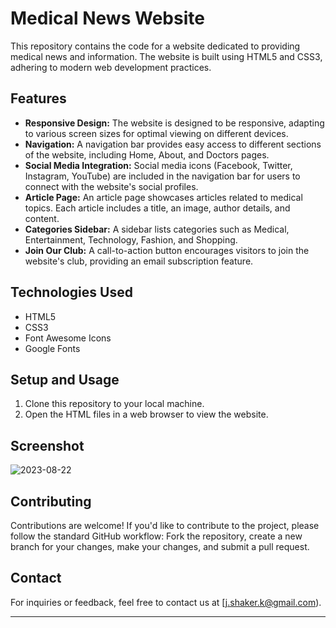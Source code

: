 
# Medical News Website

This repository contains the code for a website dedicated to providing medical news and information. The website is built using HTML5 and CSS3, adhering to modern web development practices.

## Features

- **Responsive Design:** The website is designed to be responsive, adapting to various screen sizes for optimal viewing on different devices.
- **Navigation:** A navigation bar provides easy access to different sections of the website, including Home, About, and Doctors pages.
- **Social Media Integration:** Social media icons (Facebook, Twitter, Instagram, YouTube) are included in the navigation bar for users to connect with the website's social profiles.
- **Article Page:** An article page showcases articles related to medical topics. Each article includes a title, an image, author details, and content.
- **Categories Sidebar:** A sidebar lists categories such as Medical, Entertainment, Technology, Fashion, and Shopping.
- **Join Our Club:** A call-to-action button encourages visitors to join the website's club, providing an email subscription feature.

## Technologies Used

- HTML5
- CSS3
- Font Awesome Icons
- Google Fonts

## Setup and Usage

1. Clone this repository to your local machine.
2. Open the HTML files in a web browser to view the website.

## Screenshot
![2023-08-22](https://github.com/John-anwar/Medical-News-Website/assets/77028025/d03182ad-64ed-4eb9-99b1-eeba48ed90e5)


## Contributing

Contributions are welcome! If you'd like to contribute to the project, please follow the standard GitHub workflow: Fork the repository, create a new branch for your changes, make your changes, and submit a pull request.

## Contact

For inquiries or feedback, feel free to contact us at [j.shaker.k@gmail.com).

---

